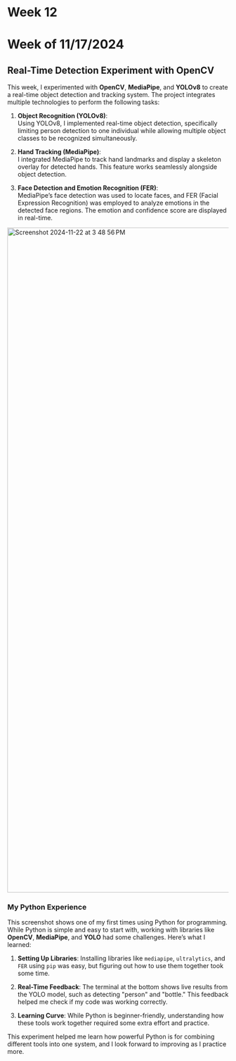 # Week 12
# Week of 11/17/2024
## Real-Time Detection Experiment with OpenCV

This week, I experimented with **OpenCV**, **MediaPipe**, and **YOLOv8** to create a real-time object detection and tracking system. The project integrates multiple technologies to perform the following tasks:

1. **Object Recognition (YOLOv8)**:  
   Using YOLOv8, I implemented real-time object detection, specifically limiting person detection to one individual while allowing multiple object classes to be recognized simultaneously.

2. **Hand Tracking (MediaPipe)**:  
   I integrated MediaPipe to track hand landmarks and display a skeleton overlay for detected hands. This feature works seamlessly alongside object detection.

3. **Face Detection and Emotion Recognition (FER)**:  
   MediaPipe’s face detection was used to locate faces, and FER (Facial Expression Recognition) was employed to analyze emotions in the detected face regions. The emotion and confidence score are displayed in real-time.
   
<img width="1512" alt="Screenshot 2024-11-22 at 3 48 56 PM" src="https://github.com/user-attachments/assets/c3596ffe-f64c-483a-86ef-edfa617510d3">

### My Python Experience
This screenshot shows one of my first times using Python for programming. While Python is simple and easy to start with, working with libraries like **OpenCV**, **MediaPipe**, and **YOLO** had some challenges. Here’s what I learned:

1. **Setting Up Libraries**: Installing libraries like `mediapipe`, `ultralytics`, and `FER` using `pip` was easy, but figuring out how to use them together took some time.

2. **Real-Time Feedback**: The terminal at the bottom shows live results from the YOLO model, such as detecting "person" and "bottle." This feedback helped me check if my code was working correctly.

3. **Learning Curve**: While Python is beginner-friendly, understanding how these tools work together required some extra effort and practice.

This experiment helped me learn how powerful Python is for combining different tools into one system, and I look forward to improving as I practice more.
